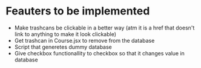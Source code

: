 # Feauters to be implemented
* Make trashcans be clickable in a better way (atm it is a href that doesn't link to anything to make it look clickable)
* Get trashcan in Course.jsx to remove from the database
* Script that generetes dummy database
* Give checkbox functionallity to checkbox so that it changes value in database